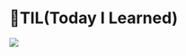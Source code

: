 # 🏫TIL(Today I Learned)


<img src="https://velog.velcdn.com/images/sungrok7/post/22e2afc2-6fa4-41a2-979b-3d3778530362/image.png">
